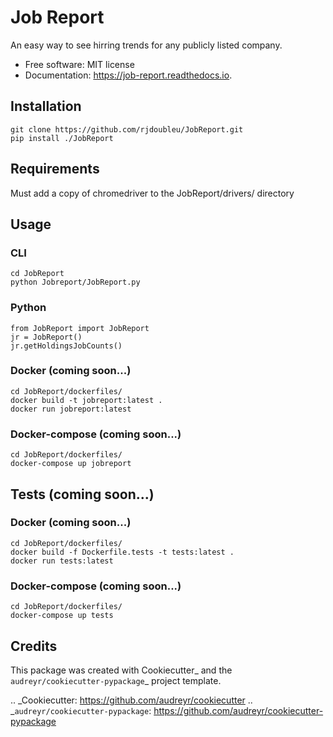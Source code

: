 # Job Report

An easy way to see hirring trends for any publicly listed company.


* Free software: MIT license
* Documentation: https://job-report.readthedocs.io.


Installation
--------

```
git clone https://github.com/rjdoubleu/JobReport.git
pip install ./JobReport
```


Requirements
--------
Must add a copy of chromedriver to the JobReport/drivers/ directory

Usage
--------
### CLI
```
cd JobReport
python Jobreport/JobReport.py
```
### Python
```
from JobReport import JobReport
jr = JobReport()
jr.getHoldingsJobCounts()
```

### Docker (coming soon...)
```
cd JobReport/dockerfiles/
docker build -t jobreport:latest .
docker run jobreport:latest
```

### Docker-compose (coming soon...)
```
cd JobReport/dockerfiles/
docker-compose up jobreport
```

Tests (coming soon...)
-------
### Docker (coming soon...)
```
cd JobReport/dockerfiles/
docker build -f Dockerfile.tests -t tests:latest .
docker run tests:latest
```

### Docker-compose (coming soon...)
```
cd JobReport/dockerfiles/
docker-compose up tests
```

Credits
-------

This package was created with Cookiecutter_ and the `audreyr/cookiecutter-pypackage`_ project template.

.. _Cookiecutter: https://github.com/audreyr/cookiecutter
.. _`audreyr/cookiecutter-pypackage`: https://github.com/audreyr/cookiecutter-pypackage
